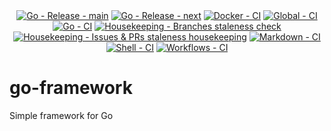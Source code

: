 <!-- markdownlint-disable MD041 -->
<div align=center>
  <a href="https://github.com/kemadev/go-framework/actions/workflows/go-release.yaml"><img alt="Go - Release - main" src="https://github.com/kemadev/go-framework/actions/workflows/go-release.yaml/badge.svg?branch=main&event=push"></a>
  <a href="https://github.com/kemadev/go-framework/actions/workflows/go-release.yaml"><img alt="Go - Release - next" src="https://github.com/kemadev/go-framework/actions/workflows/go-release.yaml/badge.svg?branch=next&event=push"></a>
  <a href="https://github.com/kemadev/go-framework/actions/workflows/docker-ci.yaml"><img alt="Docker - CI" src="https://github.com/kemadev/go-framework/actions/workflows/docker-ci.yaml/badge.svg?branch=main&event=schedule"></a>
  <a href="https://github.com/kemadev/go-framework/actions/workflows/global-ci.yaml"><img alt="Global - CI" src="https://github.com/kemadev/go-framework/actions/workflows/global-ci.yaml/badge.svg?branch=main&event=schedule"></a>
  <a href="https://github.com/kemadev/go-framework/actions/workflows/go-ci.yaml"><img alt="Go - CI" src="https://github.com/kemadev/go-framework/actions/workflows/go-ci.yaml/badge.svg?branch=main&event=schedule"></a>
  <a href="https://github.com/kemadev/go-framework/actions/workflows/branch-stale.yaml"><img alt="Housekeeping - Branches staleness check" src="https://github.com/kemadev/go-framework/actions/workflows/branch-stale.yaml/badge.svg?branch=main&event=schedule"></a>
  <a href="https://github.com/kemadev/go-framework/actions/workflows/issue-pr-stale.yaml"><img alt="Housekeeping - Issues & PRs staleness housekeeping" src="https://github.com/kemadev/go-framework/actions/workflows/issue-pr-stale.yaml/badge.svg?branch=main&event=schedule"></a>
  <a href="https://github.com/kemadev/go-framework/actions/workflows/markdown-ci.yaml"><img alt="Markdown - CI" src="https://github.com/kemadev/go-framework/actions/workflows/markdown-ci.yaml/badge.svg?branch=main&event=schedule"></a>
  <a href="https://github.com/kemadev/go-framework/actions/workflows/shell-ci.yaml"><img alt="Shell - CI" src="https://github.com/kemadev/go-framework/actions/workflows/shell-ci.yaml/badge.svg?branch=main&event=schedule"></a>
  <a href="https://github.com/kemadev/go-framework/actions/workflows/workflow-action-ci.yaml"><img alt="Workflows - CI" src="https://github.com/kemadev/go-framework/actions/workflows/workflow-action-ci.yaml/badge.svg?branch=main&event=schedule"></a>
</div>

# go-framework

Simple framework for Go
